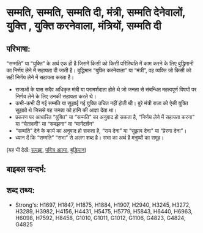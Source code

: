 # सम्मति, सम्मति, सम्मति दी, मंत्री, सम्मति देनेवालों, युक्ति , युक्ति करनेवाला, मंत्रियों, सम्मति दी #

## परिभाषा: ##

“सम्मति” या “युक्ति” के अर्थ एक ही है जिसमें किसी को किसी परिस्थिति में काम करने के लिए बुद्धिमानी का निर्णय लेने में सहायता दी जाती है। बुद्धिमान “युक्ति करनेवाला” या “मंत्री”, वह व्यक्ति जो किसी को सही निर्णय लेने में सहायता करता है।

* राजाओं के पास सदैव अधिकृत मंत्री या परामर्शदाता होते थे जो जनता से संबन्धित महत्वपूर्ण विषयों पर निर्णय लेने के लिए उनकी सहायता करते थे।
* कभी-कभी दी गई सम्मति या सुझाई गई युक्ति उचित नहीं होती थी। बुरे मंत्री राजा को ऐसी युक्ति सुझाते थे जिससे वह जनता को हानि की आज्ञा देता था।
* प्रकरण पर आधारित “युक्ति” या “सम्मति” का अनुवाद हो सकता है, “निर्णय लेने में सहायता करना” या “चेतावनी” या “समझना” या “मार्गदर्शन”
* “सम्मति” देने के कार्य का अनुवाद हो सकता है, “राय देना” या “सुझाव देना” या “प्रेरणा देना”।
* ध्यान दें कि “सम्मति” “सभा” से अलग शब्द है। सभा का अर्थ है मनुष्यों का समूह।

(यह भी देखें: [समझा](../exhort.md), [पवित्र आत्मा](../holyspirit.md), [बुद्धिमान](../wise.md))

## बाइबल सन्दर्भ: ##

## शब्द तथ्य: ##

* Strong's: H1697, H1847, H1875, H1884, H1907, H2940, H3245, H3272, H3289, H3982, H4156, H4431, H5475, H5779, H5843, H6440, H6963, H6098, H7592, H8458, G1010, G1011, G1012, G1106, G4823, G4824, G4825
